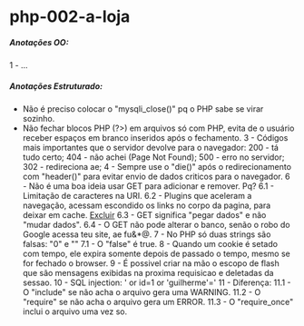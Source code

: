 # php-002-a-loja

##### Anotações OO:
1 - ...

##### Anotações Estruturado:
- Não é preciso colocar o "mysqli_close()" pq o PHP sabe se virar sozinho.
- Não fechar blocos PHP (?>) em arquivos só com PHP, evita de o usuário receber espaços em branco inseridos após o fechamento.
3 - Códigos mais importantes que o servidor devolve para o navegador:
    200 - tá tudo certo;
    404 - não achei (Page Not Found);
    500 - erro no servidor;
    302 - redireciona ae;
4 - Sempre use o "die()" após o redirecionamento com "header()" para evitar envio de dados criticos para o navegador.
6 - Não é uma boa ideia usar GET para adicionar e remover. Pq?
    6.1 - Limitação de caracteres na URI.
    6.2 - Plugins que aceleram a navegação, acessam escondido os links no corpo da pagina, para deixar em cache.
        <a href="remove-produto.php?id=12">Excluir</a>
    6.3 - GET significa "pegar dados" e não "mudar dados".
    6.4 - O GET não pode alterar o banco, senão o robo do Google acessa teu site, ae fu&*@.
7 - No PHP só duas strings são falsas:
    "0" e ""
    7.1 - O "false" é true.
8 - Quando um cookie é setado com tempo, ele expira somente depois de passado o tempo, mesmo se for fechado o browser.
9 - É possivel criar na mão o escopo de flash que são mensagens exibidas na proxima requisicao e deletadas da sessao.
10 - SQL injection:
    ' or id=1  or 'guilherme'='
11 - Diferença:
    11.1 - O "include" se não acha o arquivo gera uma WARNING.
    11.2 - O "require" se não acha o arquivo gera um ERROR.
    11.3 - O "require_once" inclui o arquivo uma vez so.